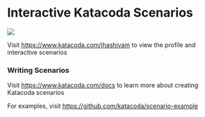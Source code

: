# Interactive Katacoda Scenarios

[![](http://shields.katacoda.com/katacoda/jhashivam/count.svg)](https://www.katacoda.com/jhashivam "Get your profile on Katacoda.com")

Visit https://www.katacoda.com/jhashivam to view the profile and interactive scenarios

### Writing Scenarios
Visit https://www.katacoda.com/docs to learn more about creating Katacoda scenarios

For examples, visit https://github.com/katacoda/scenario-example
